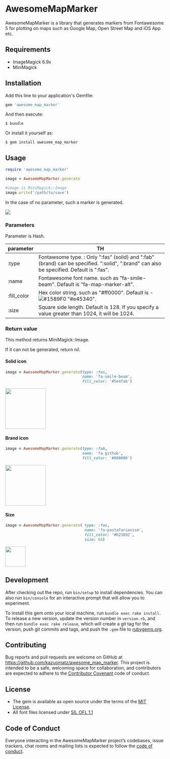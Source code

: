 # AwesomeMapMarker

AwesomeMapMarker is a library that generates markers from Fontawesome 5 for plotting on maps such as Google Map, Open Street Map and iOS App etc.


## Requirements
- ImageMagick 6.9x
- MiniMagick

## Installation

Add this line to your application's Gemfile:

```ruby
gem 'awesome_map_marker'
```

And then execute:

    $ bundle

Or install it yourself as:

    $ gem install awesome_map_marker

## Usage


```ruby
require 'awesome_map_marker'

image = AwesomeMapMarker.generate

#image is MiniMagick::Image
image.write('/path/to/save')
```

In the case of no parameter, such a marker is generated.

<img src="https://user-images.githubusercontent.com/2704723/52211823-4f47f280-28ce-11e9-985c-da6eb7a97f30.png"/>

### Parameters

Parameter is Hash.

|  parameter  |  TH  |
| ---- | ---- |
|  :type  |  Fontawsome type. : Only ":fas" (solid) and ":fab" (brand) can be specified. ":solid", ":brand" can also be specified. Default is ":fas". |
|  :name  |  Fontawesome font name. such as "fa-smile-beam". Default is "fa-map-marker-alt". |
|  :fill_color  |  Hex color string. such as "#ff0000". Default is - ![#1589F0](https://placehold.it/15/e45340/000000?text=+)  "#e45340". |
|  :size  |  Square side length. Default is 128. If you specify a value greater than 1024, it will be 1024.|


### Return value

This method returns MiniMagick::Image. 

If it can not be generated, return nil.


#### Solid icon

```ruby
image = AwesomeMapMarker.generate(type: :fas,
                                  name: 'fa-smile-beam',
                                  fill_color: '#5e4fab')
```

<img src="https://user-images.githubusercontent.com/2704723/52199531-bc955c80-28a9-11e9-9d60-77f562fd9e8d.png" width="128"/>


#### Brand icon

```ruby
image = AwesomeMapMarker.generate(type: :fab,
                                  name: 'fa-github',
                                  fill_color: '#000000')
```

<img src="https://user-images.githubusercontent.com/2704723/52200171-5a3d5b80-28ab-11e9-9958-6e5142bc8c12.png" width="128"/>

#### Size

```ruby
image = AwesomeMapMarker.generate( type: :fas,
                                   name: 'fa-pastafarianism',
                                   fill_color: '#b23892',
                                   size: 64)
```
<img src="https://user-images.githubusercontent.com/2704723/52200581-81485d00-28ac-11e9-97f8-7aad9e251152.png" width="64"/>

## Development

After checking out the repo, run `bin/setup` to install dependencies. You can also run `bin/console` for an interactive prompt that will allow you to experiment.

To install this gem onto your local machine, run `bundle exec rake install`. To release a new version, update the version number in `version.rb`, and then run `bundle exec rake release`, which will create a git tag for the version, push git commits and tags, and push the `.gem` file to [rubygems.org](https://rubygems.org).

## Contributing

Bug reports and pull requests are welcome on GitHub at https://github.com/kazuomatz/awesome_map_marker. This project is intended to be a safe, welcoming space for collaboration, and contributors are expected to adhere to the [Contributor Covenant](http://contributor-covenant.org) code of conduct.

## License

- The gem is available as open source under the terms of the [MIT License](https://opensource.org/licenses/MIT).
- All font files licensed under [SIL OFL 1.1](http://scripts.sil.org/OFL)

## Code of Conduct

Everyone interacting in the AwesomeMapMarker project’s codebases, issue trackers, chat rooms and mailing lists is expected to follow the [code of conduct](https://github.com/[USERNAME]/awesome_map_marker/blob/master/CODE_OF_CONDUCT.md).

